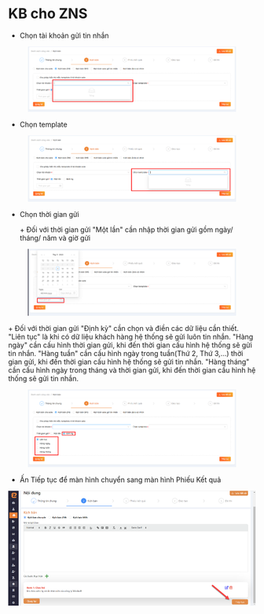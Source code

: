 # KB cho ZNS

* Chọn tài khoản gửi tin nhắn

<figure><img src="../../../../../../../.gitbook/assets/image (265).png" alt=""><figcaption></figcaption></figure>

* Chọn template&#x20;

<figure><img src="../../../../../../../.gitbook/assets/image (266).png" alt=""><figcaption></figcaption></figure>

*   Chọn thời gian gửi

    \+ Đối với thời gian gửi "Một lần" cần nhập thời gian gửi gồm ngày/ tháng/ năm và giờ gửi

<figure><img src="../../../../../../../.gitbook/assets/image (267).png" alt=""><figcaption></figcaption></figure>

&#x20;       \+ Đối với thời gian gửi "Định kỳ" cần chọn và điền các dữ liệu cần thiết. "Liên tục" là khi có dữ liệu khách hàng hệ thống sẽ gửi luôn tin nhắn. "Hàng ngày" cần cấu hình thời gian gửi, khi đến thời gian cấu hình hệ thống sẽ gửi tin nhắn. "Hàng tuần" cần cấu hình ngày trong tuần(Thứ 2, Thứ 3,...) thời gian gửi, khi đến thời gian cấu hình hệ thống sẽ gửi tin nhắn. "Hàng tháng" cần cấu hình ngày trong tháng và thời gian gửi, khi đến thời gian cấu hình hệ thống sẽ gửi tin nhắn.&#x20;

<figure><img src="../../../../../../../.gitbook/assets/image (268).png" alt=""><figcaption></figcaption></figure>

* Ấn Tiếp tục để màn hình chuyển sang màn hình Phiếu Kết quả

![](<../../../../../../../.gitbook/assets/image (145).png>)
